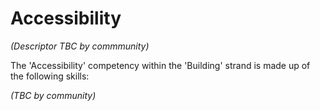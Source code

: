 Accessibility
======================
_(Descriptor TBC by commmunity)_

The 'Accessibility' competency within the 'Building' strand is made up of the following skills:

*(TBC by community)*